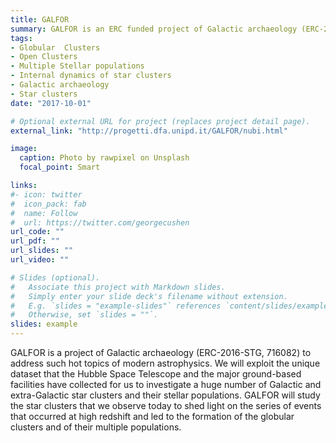 ```yaml
---
title: GALFOR
summary: GALFOR is an ERC funded project of Galactic archaeology (ERC-2016-STG, 716082) to address such hot topics of modern astrophysics
tags:
- Globular  Clusters
- Open Clusters
- Multiple Stellar populations
- Internal dynamics of star clusters
- Galactic archaeology
- Star clusters
date: "2017-10-01"

# Optional external URL for project (replaces project detail page).
external_link: "http://progetti.dfa.unipd.it/GALFOR/nubi.html"

image:
  caption: Photo by rawpixel on Unsplash
  focal_point: Smart

links:
#- icon: twitter
#  icon_pack: fab
#  name: Follow
#  url: https://twitter.com/georgecushen
url_code: ""
url_pdf: ""
url_slides: ""
url_video: ""

# Slides (optional).
#   Associate this project with Markdown slides.
#   Simply enter your slide deck's filename without extension.
#   E.g. `slides = "example-slides"` references `content/slides/example-slides.md`.
#   Otherwise, set `slides = ""`.
slides: example
---
```


GALFOR is a project of Galactic archaeology (ERC-2016-STG, 716082) to address such hot topics of modern astrophysics. We will exploit the unique dataset that the Hubble Space Telescope and the major ground-based facilities have collected for us to investigate a huge number of Galactic and extra-Galactic star clusters and their stellar populations. GALFOR will study the star clusters that we observe today to shed light on the series of events that occurred at high redshift and led to the formation of the globular clusters and of their multiple populations.